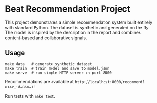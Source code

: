 # Beat Recommendation Project

This project demonstrates a simple recommendation system built entirely with
standard Python. The dataset is synthetic and generated on the fly. The model is
inspired by the description in the report and combines content-based and
collaborative signals.

## Usage

```
make data   # generate synthetic dataset
make train  # train model and save to model.json
make serve  # run simple HTTP server on port 8000
```

Recommendations are available at `http://localhost:8000/recommend?user_id=0&n=10`.

Run tests with `make test`.
